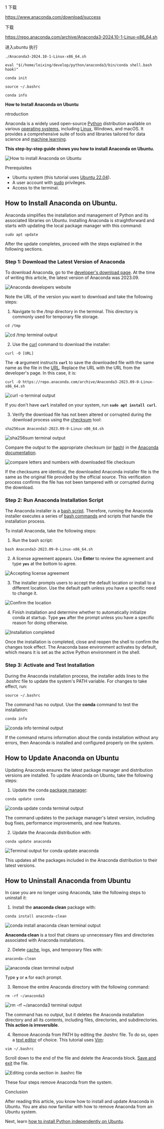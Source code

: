 1 下载

https://www.anaconda.com/download/success

下载

https://repo.anaconda.com/archive/Anaconda3-2024.10-1-Linux-x86_64.sh



进入ubuntu 执行

```shell
./Anaconda3-2024.10-1-Linux-x86_64.sh
```



```shell
eval "$(/home/leixing/develop/python/anaconda3/bin/conda shell.bash hook)"
```

```shell
conda init
```

```
source ~/.bashrc
```

```
conda info
```







**How to Install Anaconda on Ubuntu**

ntroduction

Anaconda is a widely used open-source [Python](https://phoenixnap.com/glossary/what-is-python) distribution available on various [operating systems](https://phoenixnap.com/glossary/operating-system), including [Linux](https://phoenixnap.com/kb/what-is-linux), Windows, and macOS. It provides a comprehensive suite of tools and libraries tailored for data science and [machine learning](https://phoenixnap.com/glossary/what-is-machine-learning).

**This step-by-step guide shows you how to install Anaconda on Ubuntu.**

![How to install Anaconda on Ubuntu](./assets/how-to-install-anaconda-on-ubuntu.png)

Prerequisites

- Ubuntu system (this tutorial uses [Ubuntu 22.04](https://phoenixnap.com/kb/ubuntu-22-04-lts)).
- A user account with [sudo](https://phoenixnap.com/kb/how-to-create-sudo-user-on-ubuntu) privileges.
- Access to the terminal.

## How to Install Anaconda on Ubuntu.

Anaconda simplifies the installation and management of Python and its associated libraries on Ubuntu. Installing Anaconda is straightforward and starts with updating the local package manager with this command:

```
sudo apt update
```

After the update completes, proceed with the steps explained in the following sections.

### Step 1: Download the Latest Version of Anaconda

To download Anaconda, go to the [developer's download page](https://www.anaconda.com/download#downloads). At the time of writing this article, the latest version of Anaconda was 2023.09.

![Anaconda developers website](./assets/anaconda-developers-website.png)

Note the URL of the version you want to download and take the following steps:

1. Navigate to the */tmp* directory in the terminal. This directory is commonly used for temporary file storage.

```
cd /tmp
```

![cd /tmp terminal output](./assets/cd-tmp-terminal-output.png)

2. Use the [curl](https://phoenixnap.com/kb/curl-command) command to download the installer:

```
curl -O [URL]
```

The **`-O`** argument instructs **`curl`** to save the downloaded file with the same name as the file in the [URL](https://phoenixnap.com/glossary/url-definition-meaning). Replace the URL with the URL from the developer's page. In this case, it is:

```
curl -O https://repo.anaconda.com/archive/Anaconda3-2023.09-0-Linux-x86_64.sh
```

![curl -o terminal output](./assets/curl-o-terminal-output.png)

If you don't have **`curl`** installed on your system, run **`sudo apt install curl`**.

3. Verify the download file has not been altered or corrupted during the download process using the [checksum](https://phoenixnap.com/glossary/checksum) tool:

```
sha256sum Anaconda3-2023.09-0-Linux-x86_64.sh
```

![sha256sum terminal output](./assets/sha256sum-terminal-output.png)

Compare the output to the appropriate checksum (or [hash](https://phoenixnap.com/glossary/file-hash)) in the [Anaconda documentation](https://docs.anaconda.com/free/anaconda/hashes/?highlight=hashes).

![compare  letters and numbers with downloaded file checksum](./assets/compare-with-downloaded-checksum.png)

If the checksums are identical, the downloaded Anaconda installer file is the same as the original file provided by the official source. This verification process confirms the file has not been tampered with or corrupted during the download.

### Step 2: Run Anaconda Installation Script

The Anaconda installer is a [bash script](https://phoenixnap.com/kb/run-bash-script). Therefore, running the Anaconda installer executes a series of [bash commands](https://phoenixnap.com/kb/bash-commands) and scripts that handle the installation process.

To install Anaconda, take the following steps:

1. Run the bash script:

```
bash Anaconda3-2023.09-0-Linux-x86_64.sh
```

2. A license agreement appears. Use **Enter** to review the agreement and type **`yes`** at the bottom to agree.

![Accepting license agreement](./assets/accepting-licence-agreement.png)

3. The installer prompts users to accept the default location or install to a different location. Use the default path unless you have a specific need to change it.

![Confirm the location](./assets/confirm-the-location-1.png)

4. Finish installation and determine whether to automatically initialize conda at startup. Type **`yes`** after the prompt unless you have a specific reason for doing otherwise.

![Installation completed](./assets/installation-completed.png)

Once the installation is completed, close and reopen the shell to confirm the changes took effect. The Anaconda base environment activates by default, which means it is set as the active Python environment in the shell.

### Step 3: Activate and Test Installation

During the Anaconda installation process, the installer adds lines to the *.bashrc* file to update the system's PATH variable. For changes to take effect, run:

```
source ~/.bashrc
```

The command has no output. Use the **conda** command to test the installation:

```
conda info
```

![conda info terminal output](./assets/conda-info-terminal-output.png)

If the command returns information about the conda installation without any errors, then Anaconda is installed and configured properly on the system.

## How to Update Anaconda on Ubuntu

Updating Anaconda ensures the latest package manager and distribution versions are installed. To update Anaconda on Ubuntu, take the following steps:

1. Update the conda [package manager](https://phoenixnap.com/glossary/what-is-a-package-manager):

```
conda update conda
```

![conda update conda terminal output](./assets/conda-updade-conda-terminal-output.png)

The command updates to the package manager's latest version, including bug fixes, performance improvements, and new features.

2. Update the Anaconda distribution with:

```
conda update anaconda
```

![Terminal output for conda update anaconda](./assets/terminal-output-for-conda-updade-anaconda.png)

This updates all the packages included in the Anaconda distribution to their latest versions.

## How to Uninstall Anaconda from Ubuntu

In case you are no longer using Anaconda, take the following steps to uninstall it:

1. Install the **anaconda clean** package with:

```
conda install anaconda-clean
```

![conda install anaconda clean terminal output](./assets/conda-install-anaconda-clean.png)

**Anaconda clean** is a tool that cleans up unnecessary files and directories associated with Anaconda installations.

2. Delete [cache](https://phoenixnap.com/glossary/what-is-cache), logs, and temporary files with:

```
anaconda-clean
```

![anaconda clean terminal output](./assets/anaconda-clean-terminal-output.png)

Type **`y`** or **`n`** for each prompt.

3. Remove the entire Anaconda directory with the following command:

```
rm -rf ~/anaconda3
```

![rm -rf ~/anaconda3 terminal output](./assets/rm-rf-anaconda3-terminal-output.png)

The command has no output, but it deletes the Anaconda installation directory and all its contents, including files, directories, and subdirectories. **This action is irreversible**.

4. Remove Anaconda from PATH by editing the *.bashrc* file. To do so, open a [text editor](https://phoenixnap.com/kb/best-linux-text-editors-for-coding) of choice. This tutorial uses [Vim](https://phoenixnap.com/kb/vim-commands-cheat-sheet):

```
vim ~/.bashrc
```

Scroll down to the end of the file and delete the Anaconda block. [Save and exit](https://phoenixnap.com/kb/how-to-vim-save-quit-exit) the file.

![Editing conda section in .bashrc file](./assets/editing-conda-section-in-bashrc-file.png)

These four steps remove Anaconda from the system.

Conclusion

After reading this article, you know how to install and update Anaconda in Ubuntu. You are also now familiar with how to remove Anaconda from an Ubuntu system.

Next, learn [how to install Python independently on Ubuntu](https://phoenixnap.com/kb/how-to-install-python-3-ubuntu).